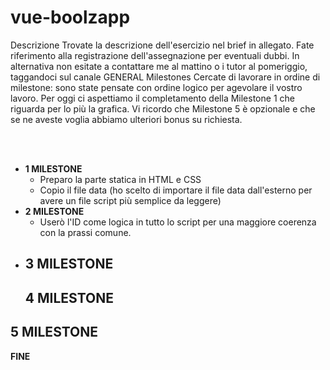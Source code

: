 # vue-boolzapp

Descrizione
Trovate la descrizione dell'esercizio nel brief in allegato. Fate riferimento alla registrazione dell'assegnazione per eventuali dubbi. In alternativa non esitate a contattare me al mattino o i tutor al pomeriggio, taggandoci sul canale GENERAL
Milestones
Cercate di lavorare in ordine di milestone: sono state pensate con ordine logico per agevolare il vostro lavoro. Per oggi ci aspettiamo il completamento della Milestone 1 che riguarda per lo più la grafica.
Vi ricordo che Milestone 5 è opzionale e che se ne aveste voglia abbiamo ulteriori bonus su richiesta.

<br>
<br>

- **1 MILESTONE**
  - Preparo la parte statica in HTML e CSS
  - Copio il file data (ho scelto di importare il file data dall'esterno per avere un file script più semplice da leggere)
- **2 MILESTONE**
  - Userò l'ID come logica in tutto lo script per una maggiore coerenza con la prassi comune.
- **3 MILESTONE**
  - 
  **4 MILESTONE**
  - 
 **5 MILESTONE**
  - 
**FINE**  